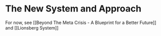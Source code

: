 # The New System and Approach

For now, see [[Beyond The Meta Crisis - A Blueprint for a Better Future]] and [[Lionsberg System]] 